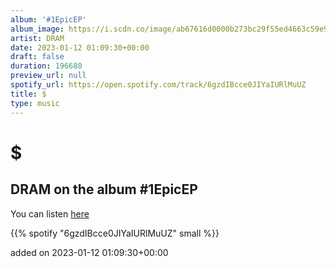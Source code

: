 ```yaml
---
album: '#1EpicEP'
album_image: https://i.scdn.co/image/ab67616d0000b273bc29f55ed4663c59e92bc535
artist: DRAM
date: 2023-01-12 01:09:30+00:00
draft: false
duration: 196680
preview_url: null
spotify_url: https://open.spotify.com/track/6gzdIBcce0JIYaIURlMuUZ
title: $
type: music
---
```



# $

## DRAM on the album #1EpicEP

You can listen [here](https://open.spotify.com/track/6gzdIBcce0JIYaIURlMuUZ)

{{% spotify "6gzdIBcce0JIYaIURlMuUZ" small %}}

added on 2023-01-12 01:09:30+00:00
